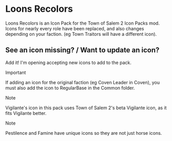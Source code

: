 # Loons Recolors
Loons Recolors is an Icon Pack for the Town of Salem 2 Icon Packs mod.<br>
Icons for nearly every role have been replaced, and also changes depending on your faction. (eg Town Traitors will have a different icon).


## See an icon missing? / Want to update an icon?
Add it! I'm opening accepting new icons to add to the pack.
> [!IMPORTANT]
> If adding an icon for the original faction (eg Coven Leader in Coven), you must also add the icon to RegularBase in the Common folder.<br>

> [!NOTE]
> Vigilante's icon in this pack uses Town of Salem 2's beta Vigilante icon, as it fits Vigilante better.

> [!NOTE]
> Pestilence and Famine have unique icons so they are not just horse icons.